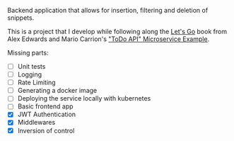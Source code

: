 Backend application that allows for insertion, filtering and deletion of snippets.

This is a project that I develop while following along the [Let's Go](https://lets-go.alexedwards.net/) book from Alex Edwards and Mario Carrion's ["ToDo API" Microservice Example](https://github.com/MarioCarrion/todo-api-microservice-example).

Missing parts:
- [ ] Unit tests
- [ ] Logging
- [ ] Rate Limiting
- [ ] Generating a docker image
- [ ] Deploying the service locally with kubernetes
- [ ] Basic frontend app
- [x] JWT Authentication
- [x] Middlewares
- [x] Inversion of control